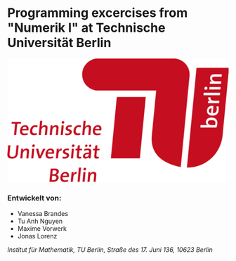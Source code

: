 # Programming excercises from "Numerik I" at Technische Universität Berlin

![alt text](https://github.com/LithuanianMathemator/Programmieraufgaben/blob/main/tulogo.png?raw=true)

### Entwickelt von:

- Vanessa Brandes
- Tu Anh Nguyen
- Maxime Vorwerk
- Jonas Lorenz

*Institut für Mathematik, TU Berlin, Straße des 17. Juni 136, 10623 Berlin*
